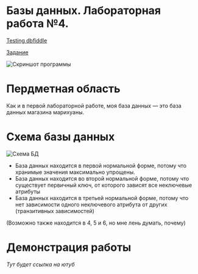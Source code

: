 # Базы данных. Лабораторная работа №4.

[Testing dbfiddle](https://dbfiddle.uk/?rdbms=postgres_12&fiddle=6adee747a9229ac8f8ee493daf595fee)

[Задание](task.md)

![Скриншот программы](https://i.imgur.com/kxTDUdH.png)

# Пердметная область
Как и в первой лабораторной работе, моя база данных — это база данных магазина марихуаны. 

# Схема базы данных
![Схема БД](https://i.imgur.com/f5Dghgd.png)

* База данных находится в первой нормальной форме, потому что хранимые значения максимально упрощены.
* База данных находится во второй нормальной форме, потому что существует первичный ключ, от которого зависят все неключевые атрибуты
* База данных находится в третьей нормальной форме, потому что нет зависимости одного неключевого атрибута от других (транзитивных зависимостей)

(Возможно также находится в 4, 5 и 6, но мне лень думать, почему)

# Демонстрация работы
*Тут будет ссылка на ютуб*
